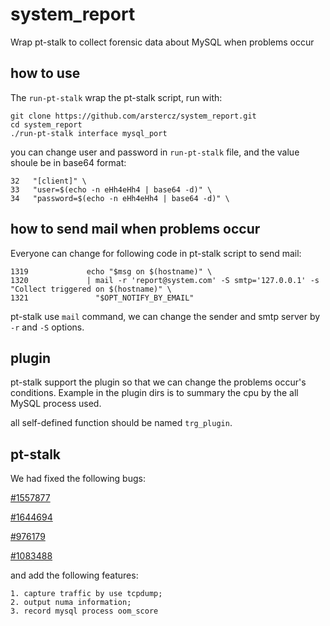 # system_report
Wrap pt-stalk to collect forensic data about MySQL when problems occur

## how to use

The `run-pt-stalk` wrap the pt-stalk script, run with:
```
git clone https://github.com/arstercz/system_report.git
cd system_report
./run-pt-stalk interface mysql_port
```

you can change user and password in `run-pt-stalk` file, and the value shoule be in base64 format:
```
32   "[client]" \
33   "user=$(echo -n eHh4eHh4 | base64 -d)" \
34   "password=$(echo -n eHh4eHh4 | base64 -d)" \
```

## how to send mail when problems occur

Everyone can change for following code in pt-stalk script to send mail:
```
1319             echo "$msg on $(hostname)" \
1320             | mail -r 'report@system.com' -S smtp='127.0.0.1' -s "Collect triggered on $(hostname)" \
1321               "$OPT_NOTIFY_BY_EMAIL"
```

pt-stalk use `mail` command, we can change the sender and smtp server by 
`-r` and `-S` options.

## plugin

pt-stalk support the plugin so that we can change the problems occur's
conditions. Example in the plugin dirs is to summary the cpu by the
all MySQL process used.

all self-defined function should be named `trg_plugin`.


## pt-stalk

We had fixed the following bugs:

  [#1557877](https://bugs.launchpad.net/percona-toolkit/+bug/1557877)

  [#1644694](https://bugs.launchpad.net/percona-toolkit/+bug/1644694)

  [#976179](https://bugs.launchpad.net/percona-toolkit/+bug/976179)

  [#1083488](https://bugs.launchpad.net/percona-toolkit/+bug/1083488)

and add the following features:
```
1. capture traffic by use tcpdump;
2. output numa information;
3. record mysql process oom_score
```
